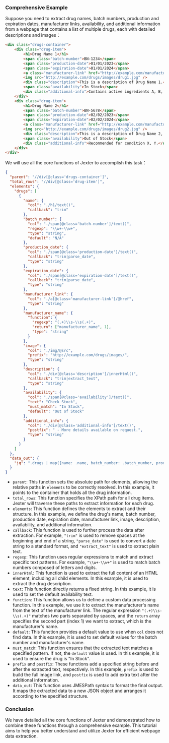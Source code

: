 
### Comprehensive Example

Suppose you need to extract drug names, batch numbers, production and expiration dates, manufacturer links, availability, and additional information from a webpage that contains a list of multiple drugs, each with detailed descriptions and images：

```html
<div class="drugs-container">
    <div class="drug-item">
        <h1>Drug Name 1</h1>
        <span class="batch-number">BN-1234</span>
        <span class="production-date">01/01/2023</span>
        <span class="expiration-date">01/01/2024</span>
        <a class="manufacturer-link" href="http://example.com/manufacturer1">Manufacturer 1 - Pharma Inc</a>
        <img src="http://example.com/drugs/images/drug1.jpg" />
        <div class="description">This is a description of Drug Name 1.</div>
        <span class="availability">In Stock</span>
        <div class="additional-info">Contains active ingredients A, B, C.</div>
    </div>
    <div class="drug-item">
        <h1>Drug Name 2</h1>
        <span class="batch-number">BN-5678</span>
        <span class="production-date">02/02/2023</span>
        <span class="expiration-date">02/02/2024</span>
        <a class="manufacturer-link" href="http://example.com/manufacturer2">Manufacturer 2 - BioHealth</a>
        <img src="http://example.com/drugs/images/drug2.jpg" />
        <div class="description">This is a description of Drug Name 2, with more details.</div>
        <span class="availability">Out of Stock</span>
        <div class="additional-info">Recommended for condition X, Y.</div>
    </div>
</div>
```
We will use all the core functions of Jexter to accomplish this task：

```json
{
  "parent": "//div[@class='drugs-container']",
  "total_rows": "//div[@class='drug-item']",
  "elements": {
    "drugs": [
      {
        "name": {
          "col": "./h1/text()",
          "callback": "trim"
        },
        "batch_number": {
          "col": "./span[@class='batch-number']/text()",
          "regexp": "\\w+-\\w+",
          "type": "string",
          "default": "N/A"
        },
        "production_date": {
          "col": "./span[@class='production-date']/text()",
          "callback": "trim|parse_date",
          "type": "string"
        },
        "expiration_date": {
          "col": "./span[@class='expiration-date']/text()",
          "callback": "trim|parse_date",
          "type": "string"
        },
        "manufacturer_link": {
          "col": "./a[@class='manufacturer-link']/@href",
          "type": "string"
        },
        "manufacturer_name": {
          "function": {
            "regexp": "(.+)\\s-\\s(.+)",
            "return": ["manufacturer_name", 1],
            "type": "string"
          }
        },
        "image": {
          "col": "./img/@src",
          "prefix": "http://example.com/drugs/images/",
          "type": "string"
        },
        "description": {
          "col": "./div[@class='description']/innerHtml()",
          "callback": "trim|extract_text",
          "type": "string"
        },
        "availability": {
          "col": "./span[@class='availability']/text()",
          "text": "Check Stock",
          "must_match": "In Stock",
          "default": "Out of Stock"
        },
        "additional_info": {
          "col": "./div[@class='additional-info']/text()",
          "postfix": " - More details available on request.",
          "type": "string"
        }
      }
    ]
  },
  "data_out": {
    "jq": ".drugs | map({name: .name, batch_number: .batch_number, production_date: .production_date, expiration_date: .expiration_date, manufacturer_link: .manufacturer_link, manufacturer_name: .manufacturer_name, image: .image, description: .description, availability: .availability, additional_info: .additional_info})"
  }
}
```

- `parent`: This function sets the absolute path for elements, allowing the relative paths in `elements` to be correctly resolved. In this example, it points to the container that holds all the drug information.
- `total_rows`: This function specifies the XPath path for all drug items. Jexter will traverse these paths to extract information for each drug.
- `elements`: This function defines the elements to extract and their structure. In this example, we define the drug's name, batch number, production date, expiration date, manufacturer link, image, description, availability, and additional information.
- `callback`: This function is used to further process the data after extraction. For example, `"trim"` is used to remove spaces at the beginning and end of a string, `"parse_date"` is used to convert a date string to a standard format, and `"extract_text"` is used to extract plain text.
- `regexp`: This function uses regular expressions to match and extract specific text patterns. For example, `"\\w+-\\w+"` is used to match batch numbers composed of letters and digits.
- `innerHtml`: This function is used to extract the full content of an HTML element, including all child elements. In this example, it is used to extract the drug description.
- `text`: This function directly returns a fixed string. In this example, it is used to set the default availability text.
- `function`: This function allows us to define a custom data processing function. In this example, we use it to extract the manufacturer's name from the text of the manufacturer link. The regular expression `"(.+)\\s-\\s(.+)"` matches two parts separated by spaces, and the `return` array specifies the second part (index 1) we want to extract, which is the manufacturer's name.
- `default`: This function provides a default value to use when `col` does not find data. In this example, it is used to set default values for the batch number and manufacturer's name.
- `must_match`: This function ensures that the extracted text matches a specified pattern. If not, the `default` value is used. In this example, it is used to ensure the drug is "In Stock".
- `prefix` and `postfix`: These functions add a specified string before and after the extracted text, respectively. In this example, `prefix` is used to build the full image link, and `postfix` is used to add extra text after the additional information.
- `data_out`: This function uses JMESPath syntax to format the final output. It maps the extracted data to a new JSON object and arranges it according to the specified structure.

### Conclusion

We have detailed all the core functions of Jexter and demonstrated how to combine these functions through a comprehensive example. This tutorial aims to help you better understand and utilize Jexter for efficient webpage data extraction.
